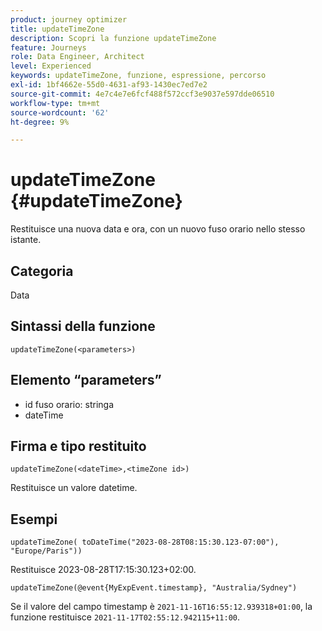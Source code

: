 ```yaml
---
product: journey optimizer
title: updateTimeZone
description: Scopri la funzione updateTimeZone
feature: Journeys
role: Data Engineer, Architect
level: Experienced
keywords: updateTimeZone, funzione, espressione, percorso
exl-id: 1bf4662e-55d0-4631-af93-1430ec7ed7e2
source-git-commit: 4e7c4e7e6fcf488f572ccf3e9037e597dde06510
workflow-type: tm+mt
source-wordcount: '62'
ht-degree: 9%

---
```


# updateTimeZone {#updateTimeZone}

Restituisce una nuova data e ora, con un nuovo fuso orario nello stesso istante.

## Categoria

Data

## Sintassi della funzione

`updateTimeZone(<parameters>)`

## Elemento “parameters”

* id fuso orario: stringa
* dateTime

## Firma e tipo restituito

`updateTimeZone(<dateTime>,<timeZone id>)`

Restituisce un valore datetime.

## Esempi

`updateTimeZone( toDateTime("2023-08-28T08:15:30.123-07:00"), "Europe/Paris"))`

Restituisce 2023-08-28T17:15:30.123+02:00.

<!--`updateTimeZone( toDateTime("2019-08-28T08:15:30.123-07:00"), toTimeZone("Europe/Paris")))`
Returns "2019-08-28T17:15:30.123+02:00".-->

`updateTimeZone(@event{MyExpEvent.timestamp}, "Australia/Sydney")`

Se il valore del campo timestamp è `2021-11-16T16:55:12.939318+01:00`, la funzione restituisce `2021-11-17T02:55:12.942115+11:00`.
